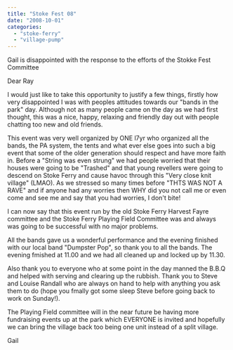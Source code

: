 ```yaml
---
title: "Stoke Fest 08"
date: "2008-10-01"
categories: 
  - "stoke-ferry"
  - "village-pump"
---
```


Gail is disappointed with the response to the efforts of the Stokke Fest Committee

Dear Ray

I would just like to take this opportunity to justify a few things, firstly how very disappointed I was with peoples attitudes towards our "bands in the park" day. Although not as many people came on the day as we had first thought, this was a nice, happy, relaxing and friendly day out with people chatting too new and old friends.

This event was very well organized by ONE l7yr who organized all the bands, the PA system, the tents and what ever else goes into such a big event that some of the older generation should respect and have more faith in. Before a "String was even strung" we had people worried that their houses were going to be "Trashed" and that young revellers were going to descend on Stoke Ferry and cause havoc through this "Very close knit village" (LMAO). As we stressed so many times before "THTS WAS NOT A RAVE" and if anyone had any worries then WHY did you not call me or even come and see me and say that you had worries, I don't bite!

I can now say that this event run by the old Stoke Ferry Harvest Fayre committee and the Stoke Ferry Playing Field Committee was and always was going to be successful with no major problems.

All the bands gave us a wonderful performance and the evening finished with our local band "Dumpster Pop", so thank you to all the bands. The evening fmished at 11.00 and we had all cleaned up and locked up by 11.30.

Also thank you to everyone who at some point in the day manned the B.B.Q and helped with serving and clearing up the rubbish. Thank you to Steve and Louise Randall who are always on hand to help with anything you ask them to do (hope you fmally got some sleep Steve before going back to work on Sunday!).

The Playing Field committee will in the near future be having more fundraising events up at the park which EVERYONE is invited and hopefully we can bring the village back too being one unit instead of a split village.

Gail
